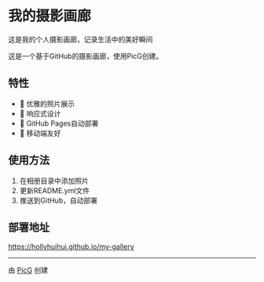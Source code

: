 # 我的摄影画廊

这是我的个人摄影画廊，记录生活中的美好瞬间

这是一个基于GitHub的摄影画廊，使用PicG创建。

## 特性

- 📸 优雅的照片展示
- 🎨 响应式设计
- 🚀 GitHub Pages自动部署
- 📱 移动端友好

## 使用方法

1. 在相册目录中添加照片
2. 更新README.yml文件
3. 推送到GitHub，自动部署

## 部署地址

https://hollyhuihui.github.io/my-gallery

---

由 [PicG](https://github.com/your-username/PicG) 创建